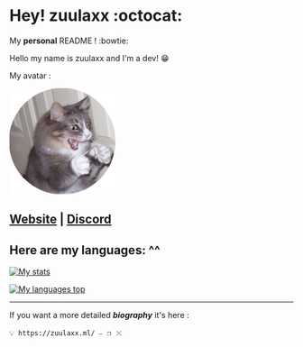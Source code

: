 # Hey! zuulaxx :octocat:
My __personal__ README !  :bowtie:

Hello my name is zuulaxx and I'm a dev! 😁

My avatar :

![Avatar](Avatar.png)

**[Website](https://zuulaxx.ml) | [Discord](https://discord.gg/6jmGFVWAGk)**
----------
## Here are my languages: ^^ 

[![My stats](https://ghstats.stilic.ml/api?username=zuulaxx89&hide_title=true&theme=dark)](https://github.com/anuraghazra/github-readme-stats)

[![My languages top](https://ghstats.stilic.ml/api/top-langs/?username=zuulaxx89&hide_title=true&theme=dark)](https://github.com/anuraghazra/github-readme-stats)
__________
If you want a more detailed ***biography*** it's here : 

``💡 https://zuulaxx.ml/ ⎯⠀❐⠀⤬ ``
